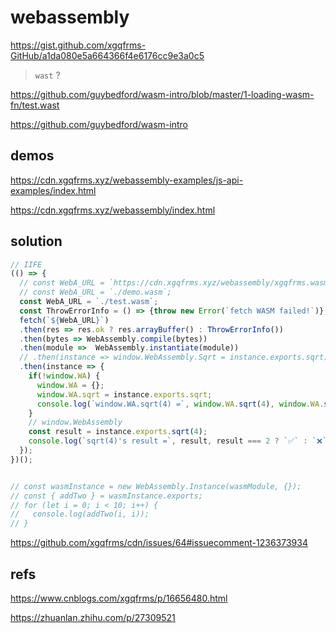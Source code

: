 # webassembly

https://gist.github.com/xgqfrms-GitHub/a1da080e5a664366f4e6176cc9e3a0c5

> `wast` ?


https://github.com/guybedford/wasm-intro/blob/master/1-loading-wasm-fn/test.wast

https://github.com/guybedford/wasm-intro

## demos

https://cdn.xgqfrms.xyz/webassembly-examples/js-api-examples/index.html

https://cdn.xgqfrms.xyz/webassembly/index.html




## solution


```js
// IIFE
(() => {
  // const WebA_URL = `https://cdn.xgqfrms.xyz/webassembly/xgqfrms.wasm`;
  // const WebA_URL = `./demo.wasm`;
  const WebA_URL = `./test.wasm`;
  const ThrowErrorInfo = () => {throw new Error(`fetch WASM failed!`)};
  fetch(`${WebA_URL}`)
  .then(res => res.ok ? res.arrayBuffer() : ThrowErrorInfo())
  .then(bytes => WebAssembly.compile(bytes))
  .then(module =>  WebAssembly.instantiate(module))
  // .then(instance => window.WebAssembly.Sqrt = instance.exports.sqrt);
  .then(instance => {
    if(!window.WA) {
      window.WA = {};
      window.WA.sqrt = instance.exports.sqrt;
      console.log(`window.WA.sqrt(4) =`, window.WA.sqrt(4), window.WA.sqrt(4) === 2 ? `✅` : `❌`);
    }
    // window.WebAssembly
    const result = instance.exports.sqrt(4);
    console.log(`sqrt(4)'s result =`, result, result === 2 ? `✅` : `❌`)
  });
})();


// const wasmInstance = new WebAssembly.Instance(wasmModule, {});
// const { addTwo } = wasmInstance.exports;
// for (let i = 0; i < 10; i++) {
//   console.log(addTwo(i, i));
// }


```

https://github.com/xgqfrms/cdn/issues/64#issuecomment-1236373934



## refs

https://www.cnblogs.com/xgqfrms/p/16656480.html

https://zhuanlan.zhihu.com/p/27309521
